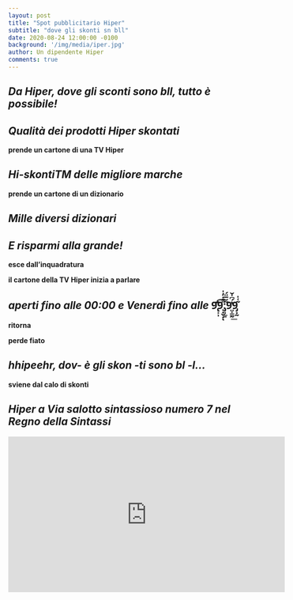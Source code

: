 ```yaml
---
layout: post
title: "Spot pubblicitario Hiper"
subtitle: "dove gli skonti sn bll"
date: 2020-08-24 12:00:00 -0100
background: '/img/media/iper.jpg'
author: Un dipendente Hiper
comments: true
---
```



## _Da Hiper, dove gli sconti sono bll, tutto è possibile!_

## _Qualità dei prodotti Hiper skontati_

**prende un cartone di una TV Hiper**

## _Hi-skontiTM delle migliore marche_

**prende un cartone di un dizionario**

## _Mille diversi dizionari_

## _E risparmi alla grande!_

**esce dall’inquadratura**

**il cartone della TV Hiper inizia a parlare**
## _aperti fino alle 00:00 e Venerdì fino alle_ 9̢̛͕̩̄͡9̞͙̬̟̎̑̇̓̍ͅ:̡̘̲͍͂̆̅̈́9̤̞̳̰̔́͆̍̌͟9̡͙̰͂͑̍

**ritorna**

**perde fiato**

## _hhipeehr, dov- è gli skon -ti sono bl -l..._

**sviene dal calo di skonti**

## **_Hiper a Via salotto sintassioso numero 7 nel Regno della Sintassi_**








<iframe width="560" height="315" src="https://www.youtube-nocookie.com/embed/D18jd9-B0e0" frameborder="0" allow="accelerometer; autoplay; encrypted-media; gyroscope; picture-in-picture" allowfullscreen></iframe>